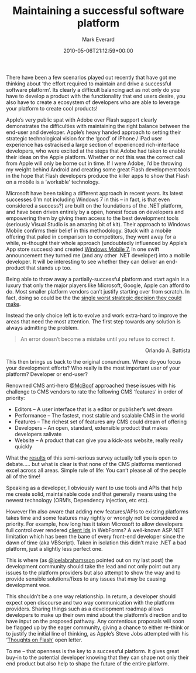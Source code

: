 ﻿---
title: Maintaining a successful software platform
color: rgb(0,0,0)
date: 2010-05-06T21:12:59+00:00
author: Mark Everard
layout: post
permalink: /2010/05/06/maintaining-a-successful-software-platform/
dsq_thread_id:
  - "1122740976"
categories:
  - Opinion
---
There have been a few scenarios played out recently that have got me thinking about &#8216;the effort required to maintain and drive a successful software platform&#8217;. Its clearly a difficult balancing act as not only do you have to develop a product with the functionality that end users desire, you also have to create a ecosystem of developers who are able to leverage your platform to create cool products!

Apple&#8217;s very public spat with Adobe over Flash support clearly demonstrates the difficulties with maintaining the right balance between the end-user and developer. Apple&#8217;s heavy handed approach to setting their strategic technological vision for the &#8216;good&#8217; of iPhone / iPad user experience has ostracised a large section of experienced rich-interface developers, who were excited at the steps that Adobe had taken to enable their ideas on the Apple platform. Whether or not this was the correct call from Apple will only be borne out in time. If I were Adobe, I&#8217;d be throwing my weight behind Android and creating some great Flash development tools in the hope that Flash developers produce the killer apps to show that Flash on a mobile is a &#8216;workable&#8217; technology.

Microsoft have been taking a different approach in recent years. Its latest successes (I&#8217;m not including Windows 7 in this &#8211; in fact, is that even considered a success?) are built on the foundations of the .NET platform, and have been driven entirely by a open, honest focus on developers and empowering them by giving them access to the best development tools (seriously Visual Studio is an amazing bit of kit). Their approach to Windows Mobile confirms their belief in this methodology. Stuck with a mobile offering that paled in comparison to competitors, they went away for a while, re-thought their whole approach (undoubtedly influenced by Apple&#8217;s App store success) and created <a title="Windows Mobile 7" href="http://www.engadget.com/2010/02/15/windows-phone-7-series-is-official-and-microsoft-is-playing-to/" target="_blank">Windows Mobile 7.</a> In one swift announcement they turned me (and any other .NET developer) into a mobile developer. It will be interesting to see whether they can deliver an end-product that stands up too.

Being able to throw away a partially-successful platform and start again is a luxury that only the major players like Microsoft, Google, Apple can afford to do. Most smaller platform vendors can&#8217;t justify starting over from scratch. In fact, doing so could be the the <a href="http://www.joelonsoftware.com/articles/fog0000000069.html" target="_blank">single worst strategic decision they could make</a>.

Instead the only choice left is to evolve and work extra-hard to improve the areas that need the most attention. The first step towards any solution is always admitting the problem.

> An error doesn&#8217;t become a mistake until you refuse to correct it.

<p style="text-align: right;">
  Orlando A. Battista
</p>

This then brings us back to the original conundrum. Where do you focus your development efforts? Who really is the most important user of your platform? Developer or end-user?

Renowned CMS anti-hero <a href="http://www.twitter.com/mcboof" target="_blank">@McBoof</a> approached these issues with his challenge to CMS vendors to rate the following CMS &#8216;features&#8217; in order of priority:

  * Editors – A user interface that is a editor or publisher’s wet dream
  * Performance &#8211; The fastest, most stable and scalable CMS in the world
  * Features – The richest set of features any CMS could dream of offering
  * Developers – An open, standard, extensible product that makes developers salivate
  * Website – A product that can give you a kick-ass website, really really quickly

What the <a href="http://jonontech.com/2010/04/19/cms-vendor-navel-gazing/" target="_blank">results</a> of this semi-serious survey actually tell you is open to debate&#8230;.. but what is clear is that none of the CMS platforms mentioned excel across all areas. Simple rule of life: You can&#8217;t please all of the people all of the time!

Speaking as a developer, I obviously want to use tools and APIs that help me create solid, maintainable code and that generally means using the newest technology (ORM&#8217;s, Dependency injection, etc etc).

However I&#8217;m also aware that adding new features/APIs to existing platforms takes time and some features may rightly or wrongly not be considered a priority. For example, how long has it taken Microsoft to allow developers full control over rendered <a href="http://weblogs.asp.net/scottgu/archive/2010/03/30/cleaner-html-markup-with-asp-net-4-web-forms-client-ids-vs-2010-and-net-4-0-series.aspx" target="_blank">client Ids</a> in WebForms? A well-known ASP.NET limitation which has been the bane of every front-end developer since the dawn of time (aka VBScript). Taken in isolation this didn&#8217;t make .NET a bad platform, just a slightly less perfect one.

This is where (as <a href="http://www.twitter.com/joelabrahamsson" target="_blank">@joelabrahamsson</a> pointed out on my last post) the development community should take the lead and not only point out any issues to the platform providers but also attempt to show the way and to provide sensible solutions/fixes to any issues that may be causing development woe.

This shouldn&#8217;t be a one way relationship. In return, a developer should expect open discourse and two way communication with the platform providers. Sharing things such as a development roadmap allows developers to make up their own mind about the platform&#8217;s direction and to have input on the proposed pathway. Any contentious proposals will soon be flagged up by the eager community, giving a chance to either re-think or to justify the initial line of thinking, as Apple&#8217;s Steve Jobs attempted with his &#8216;<a title="Thoughts on Flash" href="http://www.apple.com/hotnews/thoughts-on-flash/" target="_blank">Thoughts on Flash&#8217;</a> open letter.

To me &#8211; that openness is the key to a successful platform. It gives great buy-in to the potential developer knowing that they can shape not only their end product but also help to shape the future of the entire platform.